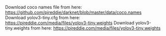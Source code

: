 Download coco names file from here: https://github.com/pjreddie/darknet/blob/master/data/coco.names
Download yolov3-tiny.cfg from here: https://pjreddie.com/media/files/yolov3-tiny.weights
Download yolov3-tiny.weights from here: https://pjreddie.com/media/files/yolov3-tiny.weights


